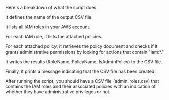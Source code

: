 Here's a breakdown of what the script does:

It defines the name of the output CSV file.

It lists all IAM roles in your AWS account.

For each IAM role, it lists the attached policies.

For each attached policy, it retrieves the policy document and checks if it grants administrative permissions by looking for actions that contain "iam:*."

It writes the results (RoleName, PolicyName, IsAdminPolicy) to the CSV file.

Finally, it prints a message indicating that the CSV file has been created.

After running the script, you should have a CSV file (admin_roles.csv) that contains the IAM roles and their associated policies with an indication of whether they have administrative privileges or not.